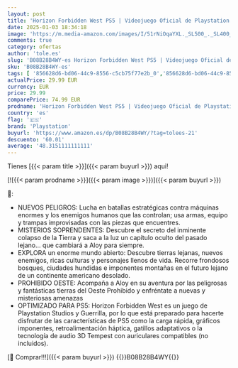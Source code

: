 ```yaml
---
layout: post
title: 'Horizon Forbidden West PS5 | Videojuego Oficial de Playstation Sony Interactive Entertainment  Configurable en Español  Portugués e Inglés - Edición Estándar'
date: 2025-01-03 18:34:18
image: 'https://m.media-amazon.com/images/I/51rNiOqaYXL._SL500_._SL400_.jpg'
comments: true
category: ofertas
author: 'tole.es'
slug: 'B08B28B4WY-es Horizon Forbidden West PS5 | Videojuego Oficial de...'
sku: 'B08B28B4WY-es'
tags: [ '856628d6-bd06-44c9-8556-c5cb75f77e2b_0','856628d6-bd06-44c9-8556-c5cb75f77e2b_3701','Arborist Merchandising Root','Hardware y juegos para PlayStation 5','PlayStation 5','Self Service','Special Features Stores','Videojuegos','playstation','ps5','🇪🇸', ]
actualPrice: 29.99 EUR
currency: EUR
price: 29.99
comparePrice: 74.99 EUR
prodname: 'Horizon Forbidden West PS5 | Videojuego Oficial de Playstation Sony Interactive Entertainment  Configurable en Español  Portugués e Inglés - Edición Estándar'
country: 'es'
flag: '🇪🇸'
brand: 'Playstation'
buyurl: 'https://www.amazon.es/dp/B08B28B4WY/?tag=tolees-21'
descuento: '60.01'
average: '48.3151111111111'
---
```


Tienes [{{< param title >}}]({{< param buyurl >}}) aqui!

[![{{< param prodname >}}]({{< param image >}})]({{< param buyurl >}})

🔎:

- NUEVOS PELIGROS: Lucha en batallas estratégicas contra máquinas enormes y los enemigos humanos que las controlan; usa armas, equipo y trampas improvisadas con las piezas que encuentres.
- MISTERIOS SOPRENDENTES: Descubre el secreto del inminente colapso de la Tierra y saca a la luz un capítulo oculto del pasado lejano... que cambiará a Aloy para siempre.
- EXPLORA un enorme mundo abierto: Descubre tierras lejanas, nuevos enemigos, ricas culturas y personajes llenos de vida. Recorre frondosos bosques, ciudades hundidas e imponentes montañas en el futuro lejano de un continente americano desolado.
- PROHIBIDO OESTE: Acompaña a Aloy en su aventura por las peligrosas y fantásticas tierras del Oeste Prohibido y enfréntate a nuevas y misteriosas amenazas
- OPTIMIZADO PARA PS5: Horizon Forbidden West es un juego de Playstation Studios y Guerrilla, por lo que está preparado para hacerte disfrutar de las características de PS5 como la carga rápida, gráficos imponentes, retroalimentación háptica, gatillos adaptativos o la tecnología de audio 3D Tempest con auriculares compatibles (no incluidos).

[🛒 Comprar!!!]({{< param buyurl >}})
{{<world>}}B08B28B4WY{{</world>}}
